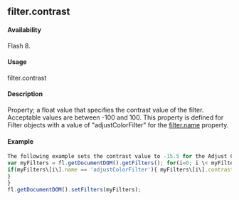 ## filter.contrast

#### Availability

Flash 8.

#### Usage

filter.contrast

#### Description

Property; a float value that specifies the contrast value of the filter. Acceptable values are between -100 and 100. This property is defined for Filter objects with a value of "adjustColorFilter" for the [filter.name](#!wielmic/developers-animatesdk-docs/test/Filter_object/filter13.md) property.

#### Example

```javascript
The following example sets the contrast value to -15.5 for the Adjust Color filters on the selected object(s):
var myFilters = fl.getDocumentDOM().getFilters(); for(i=0; i \< myFilters.length; i++){
if(myFilters\[i\].name == 'adjustColorFilter'){ myFilters\[i\].contrast = -15.5;
}
}
fl.getDocumentDOM().setFilters(myFilters);

```